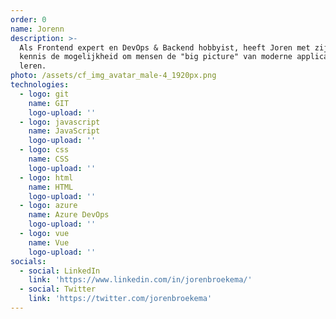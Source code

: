 ```yaml
---
order: 0
name: Jorenn
description: >-
  Als Frontend expert en DevOps & Backend hobbyist, heeft Joren met zijn brede
  kennis de mogelijkheid om mensen de "big picture" van moderne applicaties te
  leren.
photo: /assets/cf_img_avatar_male-4_1920px.png
technologies:
  - logo: git
    name: GIT
    logo-upload: ''
  - logo: javascript
    name: JavaScript
    logo-upload: ''
  - logo: css
    name: CSS
    logo-upload: ''
  - logo: html
    name: HTML
    logo-upload: ''
  - logo: azure
    name: Azure DevOps
    logo-upload: ''
  - logo: vue
    name: Vue
    logo-upload: ''
socials:
  - social: LinkedIn
    link: 'https://www.linkedin.com/in/jorenbroekema/'
  - social: Twitter
    link: 'https://twitter.com/jorenbroekema'
---
```


